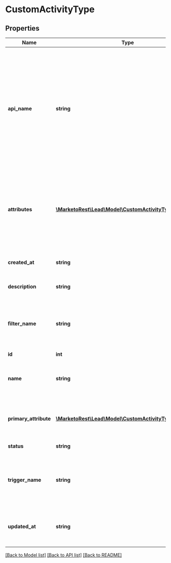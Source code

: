 # CustomActivityType

## Properties
Name | Type | Description | Notes
------------ | ------------- | ------------- | -------------
**api_name** | **string** | API Name of the type.  The API name must be unique and alphanumeric, containing at least one letter.  It is highly recommended to prepend a unique namespace of up to sixteen characters to the API name.  Required on creation | [optional] 
**attributes** | [**\MarketoRest\Lead\Model\CustomActivityTypeAttribute[]**](CustomActivityTypeAttribute.md) | List of attributes for the activity type.  May only be added or update through Create or Update Custom Activity Type Attributes | [optional] 
**created_at** | **string** | Datetime when the activity type was created | [optional] 
**description** | **string** | Description of the activity type | [optional] 
**filter_name** | **string** | Human-readable name for the associated filter of the activity type.  Required on creation | [optional] 
**id** | **int** |  | [optional] 
**name** | **string** | Human-readable display name of the type.  Required on creation | [optional] 
**primary_attribute** | [**\MarketoRest\Lead\Model\CustomActivityTypeAttribute**](CustomActivityTypeAttribute.md) | Primary Attribute of the activity type.  Required on creation | [optional] 
**status** | **string** | State of the activity type | [optional] 
**trigger_name** | **string** | Human-readable name for the associated trigger of the activity type.  Required on creation | [optional] 
**updated_at** | **string** | Datetime when the activity type was most recently updated | [optional] 

[[Back to Model list]](../README.md#documentation-for-models) [[Back to API list]](../README.md#documentation-for-api-endpoints) [[Back to README]](../README.md)


